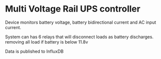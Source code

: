 # Multi Voltage Rail UPS controller

Device monitors battery voltage, battery bidirectional current and AC input current.

System can has 6 relays that will disconnect loads as battery discharges. removing all load if battery is below 11.8v

Data is published to InfluxDB
